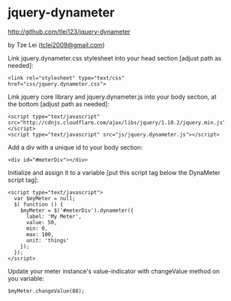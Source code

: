 jquery-dynameter
================
http://github.com/tlei123/jquery-dynameter

by Tze Lei (tclei2009@gmail.com)

Link jquery.dynameter.css stylesheet into your head section [adjust path as needed]:

    <link rel="stylesheet" type="text/css" href="css/jquery.dynameter.css">
  

Link jquery core library and jquery.dynameter.js into your body section, at the bottom [adjust path as needed]:

    <script type="text/javascript" src="http://cdnjs.cloudflare.com/ajax/libs/jquery/1.10.2/jquery.min.js"></script>
    <script type="text/javascript" src="js/jquery.dynameter.js"></script>

Add a div with a unique id to your body section:

    <div id="#meterDiv"></div>

Initialize and assign it to a variable [put this script tag below the DynaMeter script tag]:

    <script type="text/javascript">
      var $myMeter = null;
      $( function () {
        $myMeter = $('#meterDiv').dynameter({
          label: 'My Meter',
          value: 50,
          min: 0,
          max: 100,
          unit: 'things'
        });
      });
    </script>

Update your meter instance's value-indicator with changeValue method on you variable:

    $myMeter.changeValue(88);


